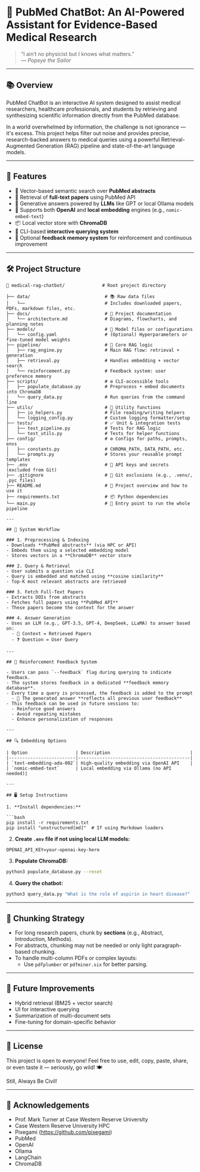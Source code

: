 # 🧠 PubMed ChatBot: An AI-Powered Assistant for Evidence-Based Medical Research

> “I ain’t no physicist but I knows what matters.”  
> — *Popeye the Sailor*

---

## 📚 Overview

PubMed ChatBot is an interactive AI system designed to assist medical researchers, healthcare professionals, and students by retrieving and synthesizing scientific information directly from the PubMed database.

In a world overwhelmed by information, the challenge is not ignorance — it's excess. This project helps filter out noise and provides precise, research-backed answers to medical queries using a powerful Retrieval-Augmented Generation (RAG) pipeline and state-of-the-art language models.

---

## 🚀 Features

- 🔎 Vector-based semantic search over **PubMed abstracts**
- 📄 Retrieval of **full-text papers** using PubMed API
- 🧠 Generative answers powered by **LLMs** like GPT or local Ollama models
- 🧪 Supports both **OpenAI** and **local embedding** engines (e.g., `nomic-embed-text`)
- 📦 Local vector store with **ChromaDB**
- 💬 CLI-based **interactive querying system**
- 🧠 Optional **feedback memory system** for reinforcement and continuous improvement

---

## 🛠️ Project Structure

```
📁 medical-rag-chatbot/              # Root project directory

├── data/                            # 📚 Raw data files
│   └──                              # Includes downloaded papers, PDFs, markdown files, etc.
├── docs/                            # 📄 Project documentation
│   └── architecture.md              # Diagrams, flowcharts, and planning notes
├── models/                          # 🧠 Model files or configurations
│   └── config.yaml                  # (Optional) Hyperparameters or fine-tuned model weights
├── pipeline/                        # 🔁 Core RAG logic
│   ├── rag_engine.py                # Main RAG flow: retrieval + generation
│   ├── retrieval.py                 # Handles embedding + vector search
│   └── reinforcement.py             # Feedback system: user preference memory
├── scripts/                         # ⚙️ CLI-accessible tools
│   ├── populate_database.py         # Preprocess + embed documents into ChromaDB
│   └── query_data.py                # Run queries from the command line
├── utils/                           # 🧰 Utility functions
│   ├── io_helpers.py                # File reading/writing helpers
│   └── logging_config.py            # Custom logging formatter/setup
├── tests/                           # ✅ Unit & integration tests
│   ├── test_pipeline.py             # Tests for RAG logic
│   └── test_utils.py                # Tests for helper functions
├── config/                          # ⚙️ Configs for paths, prompts, envs
│   ├── constants.py                 # CHROMA_PATH, DATA_PATH, etc.
│   └── prompts.py                   # Stores your reusable prompt templates
├── .env                             # 🔐 API keys and secrets (excluded from Git)
├── .gitignore                       # 🚫 Git exclusions (e.g., .venv/, .pyc files)
├── README.md                        # 📝 Project overview and how to use it
├── requirements.txt                 # 📦 Python dependencies
└── main.py                          # 🚀 Entry point to run the whole pipeline

---

## 🧪 System Workflow

### 1. Preprocessing & Indexing
- Downloads **PubMed abstracts** (via HPC or API)
- Embeds them using a selected embedding model
- Stores vectors in a **ChromaDB** vector store

### 2. Query & Retrieval
- User submits a question via CLI
- Query is embedded and matched using **cosine similarity**
- Top-K most relevant abstracts are retrieved

### 3. Fetch Full-Text Papers
- Extracts DOIs from abstracts
- Fetches full papers using **PubMed API**
- These papers become the context for the answer

### 4. Answer Generation
- Uses an LLM (e.g., GPT-3.5, GPT-4, DeepSeek, LLaMA) to answer based on:
  - 📄 Context = Retrieved Papers  
  - ❓ Question = User Query

---

## 🧠 Reinforcement Feedback System

- Users can pass `--feedback` flag during querying to indicate feedback.
- The system stores feedback in a dedicated **feedback memory database**.
- Every time a query is processed, the feedback is added to the prompt
  - 💬 The generated answer **reflects all previous user feedback**
- This feedback can be used in future sessions to:
  - Reinforce good answers
  - Avoid repeating mistakes
  - Enhance personalization of responses

---

## 🔍 Embedding Options

| Option                  | Description                              |
|-------------------------|------------------------------------------|
| `text-embedding-ada-002`| High-quality embedding via OpenAI API    |
| `nomic-embed-text`      | Local embedding via Ollama (no API needed)|

---

## 🖥️ Setup Instructions

1. **Install dependencies:**

```bash
pip install -r requirements.txt
pip install "unstructured[md]"  # If using Markdown loaders
```

2. **Create `.env` file if not using local LLM models:**

```
OPENAI_API_KEY=your-openai-key-here
```

3. **Populate ChromaDB:**

```bash
python3 populate_database.py --reset
```

4. **Query the chatbot:**

```bash
python3 query_data.py "What is the role of aspirin in heart disease?"
```

---

## 🧾 Chunking Strategy

- For long research papers, chunk by **sections** (e.g., Abstract, Introduction, Methods).
- For abstracts, chunking may not be needed or only light paragraph-based chunking.
- To handle multi-column PDFs or complex layouts:
  - Use `pdfplumber` or `pdfminer.six` for better parsing.

---

## 🧠 Future Improvements

- Hybrid retrieval (BM25 + vector search)
- UI for interactive querying
- Summarization of multi-document sets
- Fine-tuning for domain-specific behavior

---

## 🔐 License

This project is open to everyone!
Feel free to use, edit, copy, paste, share, or even taste it — seriously, go wild! 🍽️

Still, Always Be Civil!

---

## 🙏 Acknowledgements

- Prof. Mark Turner at Case Western Reserve University
- Case Western Reserve University HPC
- Pixegami (https://github.com/pixegami)
- PubMed
- OpenAI
- Ollama
- LangChain
- ChromaDB